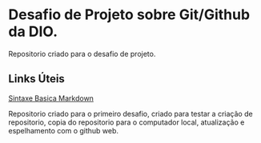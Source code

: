 # Desafio de Projeto sobre Git/Github da DIO.
Repositorio criado para o desafio de projeto.

## Links Úteis
[Sintaxe Basica Markdown](https://www.markdownguide.org/basic-syntax/)

Repositorio criado para o primeiro desafio, criado para testar a criação de repositorio, copia do repositorio para o computador local, atualização e espelhamento com o github web.
